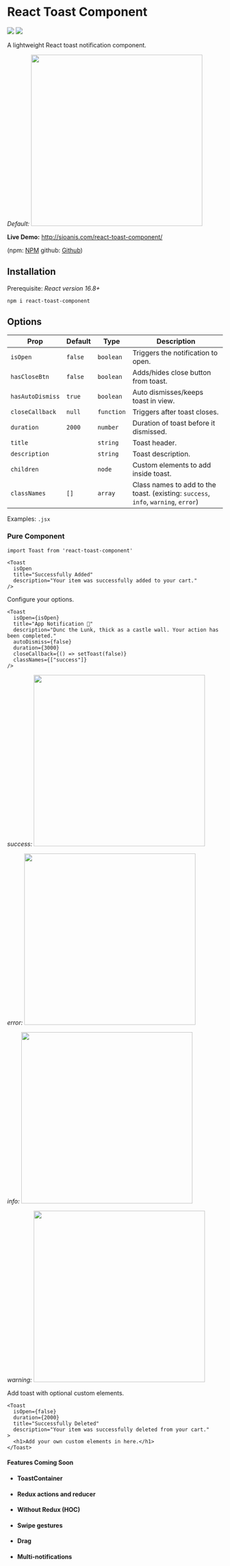 # React Toast Component 
<img src="https://img.shields.io/npm/dt/react-toast-component.svg" /> <img src="https://img.shields.io/npm/dw/react-toast-component.svg" />

A lightweight React toast notification component. 

<i>Default:</i>
<img src="http://sioanis.com/toast.png?" width="400px" />

<b>Live Demo:</b> http://sioanis.com/react-toast-component/

(npm: [NPM](https://www.npmjs.com/package/react-toast-component)
github: [Github](https://github.com/tumfoodery/react-toast-component/blob/master/README.md))

## Installation

Prerequisite: <i>React version 16.8+</i>

`npm i react-toast-component`

## Options

| Prop             | Default | Type       | Description                                                                        |
| ---------------- | ------- | ---------- | ---------------------------------------------------------------------------------- |
| `isOpen`         | `false` | `boolean`  | Triggers the notification to open.                                                 |
| `hasCloseBtn`    | `false` | `boolean`  | Adds/hides close button from toast.                                                |
| `hasAutoDismiss` | `true`  | `boolean`  | Auto dismisses/keeps toast in view.                                                |
| `closeCallback`  | `null`  | `function` | Triggers after toast closes.                                                       |
| `duration`       | `2000`  | `number`   | Duration of toast before it dismissed.                                             |
| `title`          |         | `string`   | Toast header.                                                                      |
| `description`    |         | `string`   | Toast description.                                                                 |
| `children`       |         | `node`     | Custom elements to add inside toast.                                               |
| `classNames`     | `[]`    | `array`    | Class names to add to the toast. (existing: `success`, `info`, `warning`, `error`) |

Examples: `.jsx`

### Pure Component

```
import Toast from 'react-toast-component'
```
```
<Toast
  isOpen
  title="Successfully Added"
  description="Your item was successfully added to your cart."
/>
```

Configure your options.
```
<Toast
  isOpen={isOpen}
  title="App Notification 🍞"
  description="Dunc the Lunk, thick as a castle wall. Your action has been completed."
  autoDismiss={false}
  duration={3000}
  closeCallback={() => setToast(false)}
  classNames={["success"]}
/>
```

<i>success:</i>
<img src="http://sioanis.com/toast-success.png" width="400px" />

<i>error:</i>
<img src="http://sioanis.com/toast-error.png" width="400px" />

<i>info:</i>
<img src="http://sioanis.com/toast-info.png" width="400px" />

<i>warning:</i>
<img src="http://sioanis.com/toast-warning.png" width="400px" />

Add toast with optional custom elements.
```
<Toast
  isOpen={false}
  duration={2000}
  title="Successfully Deleted"
  description="Your item was successfully deleted from your cart."
>
  <h1>Add your own custom elements in here.</h1>
</Toast>
```

#### Features Coming Soon

- #### ToastContainer
- #### Redux actions and reducer
- #### Without Redux (HOC)
- #### Swipe gestures
- #### Drag
- #### Multi-notifications
